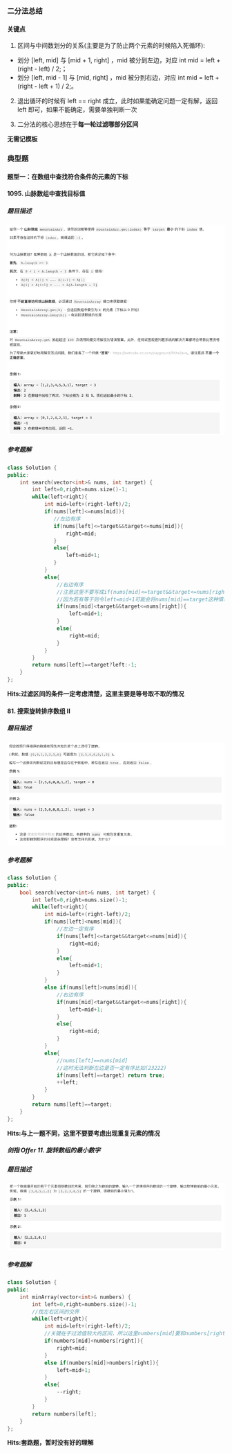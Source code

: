 ### 二分法总结

#### 关键点

1. 区间与中间数划分的关系(主要是为了防止两个元素的时候陷入死循环):

* 划分 [left, mid] 与 [mid + 1, right] ，mid 被分到左边，对应 int mid = left + (right - left) / 2;；
* 划分 [left, mid - 1] 与 [mid, right] ，mid 被分到右边，对应 int mid = left + (right - left + 1) / 2;。

2. 退出循环的时候有 left == right 成立，此时如果能确定问题一定有解，返回 left 即可，如果不能确定，需要单独判断一次

3. 二分法的核心思想在于**每一轮过滤哪部分区间**

**无需记模板**


### 典型题

#### 题型一：在数组中查找符合条件的元素的下标

#### 1095. 山脉数组中查找目标值

##### 题目描述
![avatar](../image/../../image/leetcode_1095.jpg)

##### 参考题解

```cpp
class Solution {
public:
    int search(vector<int>& nums, int target) {
        int left=0,right=nums.size()-1;
        while(left<right){
            int mid=left+(right-left)/2;
            if(nums[left]<=nums[mid]){
               //左边有序 
               if(nums[left]<=target&&target<=nums[mid]){
                   right=mid;
               }
               else{
                   left=mid+1;
               }
            }
            else{
                //右边有序
                //注意这里不要写成if(nums[mid]<=target&&target<=nums[right])
                //因为若有等于则令left=mid+1可能会将nums[mid]==target这种情况过滤
                if(nums[mid]<target&&target<=nums[right]){
                    left=mid+1;
                }
                else{
                    right=mid;
                }
            }
        }
        return nums[left]==target?left:-1;
    }
};
```

**Hits:过滤区间的条件一定考虑清楚，这里主要是等号取不取的情况**


#### 81. 搜索旋转排序数组 II

##### 题目描述

![avatar](../image/../../image/leetcode_81.jpg)

##### 参考题解

```cpp
class Solution {
public:
    bool search(vector<int>& nums, int target) {
        int left=0,right=nums.size()-1;
        while(left<right){
            int mid=left+(right-left)/2;
            if(nums[left]<nums[mid]){
                //左边一定有序
                if(nums[left]<=target&&target<=nums[mid]){
                    right=mid;
                }
                else{
                    left=mid+1;
                }
            }
            else if(nums[left]>nums[mid]){
                //右边有序
                if(nums[mid]<target&&target<=nums[right]){
                    left=mid+1;
                }
                else{
                    right=mid;
                }
            }
            else{
                //nums[left]==nums[mid]
                //这时无法判断左边是否一定有序比如(23222)
                if(nums[left]==target) return true;
                ++left;
            }
        }
        return nums[left]==target;
    }
};
```

**Hits:与上一题不同，这里不要要考虑出现重复元素的情况**


##### 剑指 Offer 11. 旋转数组的最小数字

##### 题目描述

![avatar](../image/../../image/leetcode_剑指Offer11.jpg)

##### 参考题解

```cpp
class Solution {
public:
    int minArray(vector<int>& numbers) {
        int left=0,right=numbers.size()-1;
        //找左右区间的交界
        while(left<right){
            int mid=left+(right-left)/2;
            //关键在于过滤值较大的区间，所以这里numbers[mid]要和numbers[right]比较，而不是和numbers[left]比较
            if(numbers[mid]<numbers[right]){
                right=mid;
            }
            else if(numbers[mid]>numbers[right]){
                left=mid+1;
            }
            else{
                --right;
            }
        }
        return numbers[left];
    }
};
```

**Hits:套路题，暂时没有好的理解**